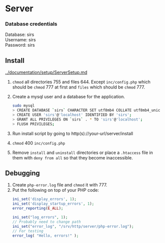 # Server

### Database credentials

Database: sirs  
Username: sirs  
Password: sirs

## Install

[../documentation/setup/ServerSetup.md](../documentation/setup/ServerSetup.md)

1. `chmod` all directories 755 and files 644. Except `inc/config.php` which should be `chmod` 777 at first and `files` which should be `chmod` 777.

2. Create a mysql user and a database for the application.

   ```sh
   sudo mysql
   > CREATE DATABASE `sirs` CHARACTER SET utf8mb4 COLLATE utf8mb4_unicode_ci;
   > CREATE USER 'sirs'@'localhost' IDENTIFIED BY 'sirs';
   > GRANT ALL PRIVILEGES ON `sirs` . * TO 'sirs'@'localhost';
   > FLUSH PRIVILEGES;
   ```

3. Run install script by going to http(s)://your-url/server/install

4. `chmod` 400 `inc/config.php`

5. Remove `install` and `uninstall` directories or place a `.htaccess` file in them with `deny from all` so that they become inaccessible.

## Debugging

1. Create `php-error.log` file and `chmod` it with 777.
2. Put the following on top of your PHP code:
    ```php
    ini_set('display_errors', 1);
    ini_set('display_startup_errors', 1);
    error_reporting(E_ALL);

    ini_set("log_errors", 1);
    // Probably need to change path
    ini_set("error_log", "/srv/http/server/php-error.log");
    // For testing
    error_log( "Hello, errors!" );
    ```
